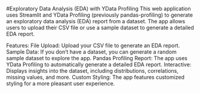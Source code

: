 #Exploratory Data Analysis (EDA) with YData Profiling
This web application uses Streamlit and YData Profiling (previously pandas-profiling) to generate an exploratory data analysis (EDA) report from a dataset. The app allows users to upload their CSV file or use a sample dataset to generate a detailed EDA report.

Features:
File Upload: Upload your CSV file to generate an EDA report.
Sample Data: If you don’t have a dataset, you can generate a random sample dataset to explore the app.
Pandas Profiling Report: The app uses YData Profiling to automatically generate a detailed EDA report.
Interactive: Displays insights into the dataset, including distributions, correlations, missing values, and more.
Custom Styling: The app features customized styling for a more pleasant user experience.
